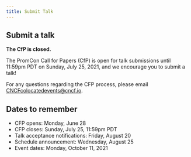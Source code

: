 ```yaml
---
title: Submit Talk
---
```


## Submit a talk

**The CfP is closed.**

The PromCon Call for Papers (CfP) is open for talk submissions until 11:59pm PDT on
Sunday, July 25, 2021, and we encourage you to submit a talk!

For any questions regarding the CFP process, please email
[CNCFcolocatedevents@cncf.io](mailto:CNCFcolocatedevents@cncf.io).

## Dates to remember

- CFP opens: Monday, June 28
- CFP closes: Sunday, July 25, 11:59pm PDT
- Talk acceptance notifications: Friday, August 20
- Schedule announcement: Wednesday, August 25
- Event dates: Monday, October 11, 2021
